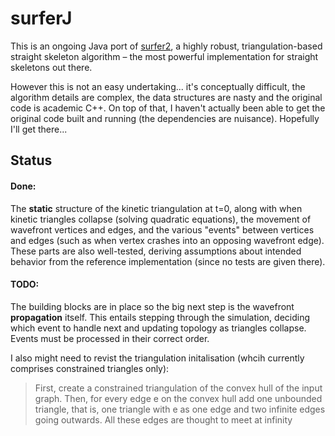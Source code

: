 # surferJ

This is an ongoing Java port of [surfer2](https://github.com/cgalab/surfer2), a highly robust, triangulation-based straight skeleton algorithm – the most powerful implementation for straight skeletons out there.

However this is not an easy undertaking... it's conceptually difficult, the algorithm details are complex, the data structures are nasty and the original code is academic C++. On top of that, I haven't actually been able to get the original code built and running (the dependencies are nuisance). Hopefully I'll get there...

## Status

#### Done:

The **static** structure of the kinetic triangulation at t=0, along with when kinetic triangles collapse (solving quadratic equations), the movement of wavefront vertices and edges, and the various "events" between vertices and edges (such as when vertex crashes into an opposing wavefront edge). These parts are also well-tested, deriving assumptions about intended behavior from the reference implementation (since no tests are given there).

#### TODO:

The building blocks are in place so the big next step is the wavefront **propagation** itself. This entails stepping through the simulation, deciding which event to handle next and updating topology as triangles collapse. Events must be processed in their correct order.

I also might need to revist the triangulation initalisation (whcih currently comprises constrained triangles only): 
> First, create a constrained triangulation of the convex hull of the input graph. Then, for every edge e on the convex hull add one unbounded triangle, that is, one triangle with e as one edge and two infinite edges going outwards. All these edges are thought to meet at infinity

